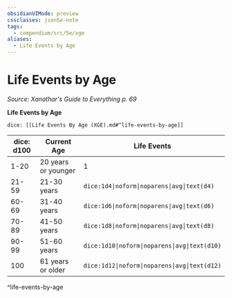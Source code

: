 ```yaml
---
obsidianUIMode: preview
cssclasses: json5e-note
tags:
  - compendium/src/5e/xge
aliases:
  - Life Events by Age
---
```

# Life Events by Age
*Source: Xanathar's Guide to Everything p. 69* 

**Life Events by Age**

`dice: [[Life Events By Age (XGE).md#^life-events-by-age]]`

| dice: d100 | Current Age | Life Events |
|------------|-------------|-------------|
| 1-20 | 20 years or younger | 1 |
| 21-59 | 21-30 years | `dice:1d4\|noform\|noparens\|avg\|text(d4)` |
| 60-69 | 31-40 years | `dice:1d6\|noform\|noparens\|avg\|text(d6)` |
| 70-89 | 41-50 years | `dice:1d8\|noform\|noparens\|avg\|text(d8)` |
| 90-99 | 51-60 years | `dice:1d10\|noform\|noparens\|avg\|text(d10)` |
| 100 | 61 years or older | `dice:1d12\|noform\|noparens\|avg\|text(d12)` |
^life-events-by-age
